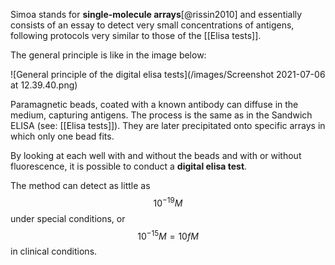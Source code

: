 Simoa stands for **single-molecule arrays**[@rissin2010] and essentially consists of an essay to detect very small concentrations of antigens, following protocols very similar to those of the [[Elisa tests]]. 

The general principle is like in the image below:

![General principle of the digital elisa tests](/images/Screenshot 2021-07-06 at 12.39.40.png)

Paramagnetic beads, coated with a known antibody can diffuse in the medium, capturing antigens. The process is the same as in the Sandwich ELISA (see: [[Elisa tests]]). They are later precipitated onto specific arrays in which only one bead fits. 

By looking at each well with and without the beads and with or without fluorescence, it is possible to conduct a **digital elisa test**. 

The method can detect as little as $$10^{-19}M$$ under special conditions, or $$10^{-15}M = 10fM$$ in clinical conditions. 
